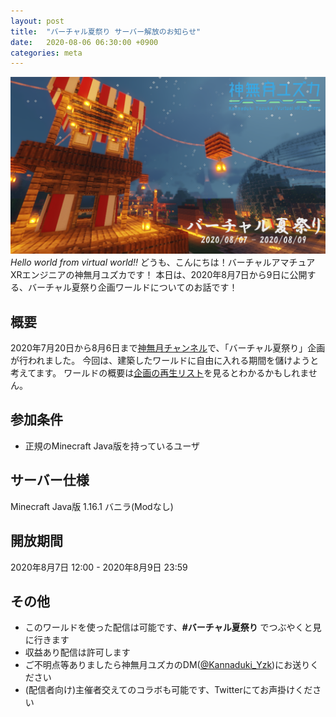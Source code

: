 ```yaml
---
layout: post
title:  "バーチャル夏祭り サーバー解放のお知らせ"
date:   2020-08-06 06:30:00 +0900
categories: meta
---
```

![th](https://raw.githubusercontent.com/yuzuka4573/NatsumatsuriKikaku/master/docs/img/th.png)
*Hello world from virtual world!!*
どうも、こんにちは！バーチャルアマチュアXRエンジニアの神無月ユズカです！
本日は、2020年8月7日から9日に公開する、バーチャル夏祭り企画ワールドについてのお話です！

## 概要
2020年7月20日から8月6日まで[神無月チャンネル](https://www.youtube.com/channel/UCasWQI-PbOFKIbu1xGMDmkQ)で、「バーチャル夏祭り」企画が行われました。
今回は、建築したワールドに自由に入れる期間を儲けようと考えてます。
ワールドの概要は[企画の再生リスト](https://www.youtube.com/playlist?list=PL6Vn1jPtamGu33KSXPDoUx1K-lTwKtRda)を見るとわかるかもしれません。
## 参加条件
 - 正規のMinecraft Java版を持っているユーザ

## サーバー仕様
Minecraft Java版 1.16.1 バニラ(Modなし)
## 開放期間
2020年8月7日 12:00 - 2020年8月9日 23:59
## その他
- このワールドを使った配信は可能です、**#バーチャル夏祭り** でつぶやくと見に行きます
- 収益あり配信は許可します
- ご不明点等ありましたら神無月ユズカのDM([@Kannaduki_Yzk](https://twitter.com/Kannaduki_Yzk))にお送りください
- (配信者向け)主催者交えてのコラボも可能です、Twitterにてお声掛けください
